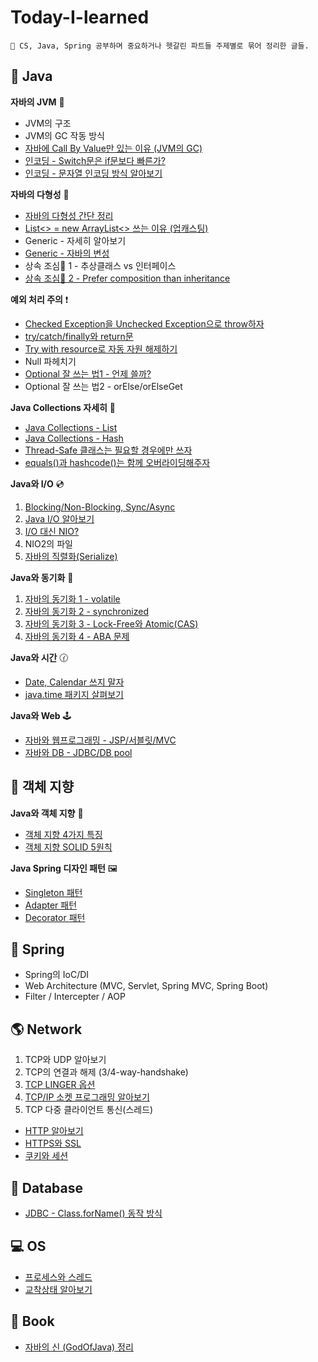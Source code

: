 # Today-I-learned

```
🌟 CS, Java, Spring 공부하며 중요하거나 헷갈린 파트들 주제별로 묶어 정리한 글들.
```

## 🎪 Java

**자바의 JVM** 🚕

* JVM의 구조
* JVM의 GC 작동 방식
* [자바에 Call By Value만 있는 이유 (JVM의 GC)](today-i-learned/java/jvm/call\_by\_value.md)
* [인코딩 - Switch문은 if문보다 빠른가?](today-i-learned/java/jvm/switch\_encoding.md)
* [인코딩 - 문자열 인코딩 방식 알아보기](today-i-learned/java/jvm/encoding.md)

**자바의 다형성** 🍇

* [자바의 다형성 간단 정리](today-i-learned/java/undefined/undefined-1.md)
* [List<> = new ArrayList<> 쓰는 이유 (업캐스팅)](today-i-learned/java/undefined/upcasting.md)
* Generic - 자세히 알아보기
* [Generic - 자바의 변성](today-i-learned/java/undefined/undefined.md)
* 상속 조심🙅‍ 1 - 추상클래스 vs 인터페이스
* [상속 조심🙅‍ 2 - Prefer composition than inheritance](today-i-learned/java/undefined/prefer\_composition\_than\_inheritance.md)

**예외 처리 주의** ❗

* [Checked Exception을 Unchecked Exception으로 throw하자](today-i-learned/java/undefined-1/wrapping\_checked\_exception\_into\_unchecked\_exception.md)
* [try/catch/finally와 return문](today-i-learned/java/undefined-1/try-catch-finally-\_return.md)
* [Try with resource로 자동 자원 해제하기](today-i-learned/java/undefined-1/try\_with\_resource.md)
* Null 파헤치기
* [Optional 잘 쓰는 법1 - 언제 쓸까?](today-i-learned/java/undefined-1/optional.md)
* Optional 잘 쓰는 법2 - orElse/orElseGet

**Java Collections 자세히** 🔎

* [Java Collections - List](today-i-learned/java/java-collections/collections\_list.md)
* [Java Collections - Hash](today-i-learned/java/java-collections/collections\_hash.md)
* [Thread-Safe 클래스는 필요할 경우에만 쓰자](today-i-learned/java/java-collections/collections\_warning.md)
* [equals()과 hashcode()는 함께 오버라이딩해주자](today-i-learned/java/java-collections/equals.md)

**Java와 I/O** 💿

1. [Blocking/Non-Blocking, Sync/Async](today-i-learned/java/io/blocking\_synchronous.md)
2. [Java I/O 알아보기](today-i-learned/java/io/java\_io.md)
3. [I/O 대신 NIO?](today-i-learned/java/io/nio.md)
4. NIO2의 파일
5. [자바의 직렬화(Serialize)](today-i-learned/java/io/undefined.md)

**Java와 동기화** 💭

1. [자바의 동기화 1 - volatile](today-i-learned/java/java-1/volatile.md)
2. [자바의 동기화 2 - synchronized](today-i-learned/java/java-1/synchronized.md)
3. [자바의 동기화 3 - Lock-Free와 Atomic(CAS)](today-i-learned/java/java-1/atomic.md)
4. [자바의 동기화 4 - ABA 문제](today-i-learned/java/java-1/aba.md)

**Java와 시간** 🕜

* [Date, Calendar 쓰지 말자](today-i-learned/java/java/date\_calendar\_.md)
* [java.time 패키지 살펴보기](today-i-learned/java/java/java.time.md)

**Java와 Web** 🕹

* [자바와 웹프로그래밍 - JSP/서블릿/MVC](today-i-learned/java/java-web/web.md)
* [자바와 DB - JDBC/DB pool](today-i-learned/java/java-web/db.md)

## 🔮 객체 지향

**Java와 객체 지향** 🎲

* [객체 지향 4가지 특징](today-i-learned/oop/oop.md)
* [객체 지향 SOLID 5원칙](today-i-learned/oop/solid.md)

**Java Spring 디자인 패턴** 🖼

* [Singleton 패턴](today-i-learned/oop/singleton.md)
* [Adapter 패턴](today-i-learned/oop/adpater.md)
* [Decorator 패턴](today-i-learned/oop/decorator.md)

## 🌺 Spring

* Spring의 IoC/DI
* Web Architecture (MVC, Servlet, Spring MVC, Spring Boot)
* Filter / Intercepter / AOP

## 🌎 Network

1. TCP와 UDP 알아보기
2. TCP의 연결과 해제 (3/4-way-handshake)
3. [TCP LINGER 옵션](today-i-learned/network/linger.md)
4. [TCP/IP 소켓 프로그래밍 알아보기](today-i-learned/network/socket\_programming.md)
5. TCP 다중 클라이언트 통신(스레드)

* [HTTP 알아보기](today-i-learned/network/http.md)
* [HTTPS와 SSL](today-i-learned/network/ssl.md)
* [쿠키와 세션](today-i-learned/network/cookie\_session.md)

## 💌 Database

* [JDBC - Class.forName() 동작 방식](today-i-learned/database/classforname.md)

## 💻 OS

* [프로세스와 스레드](today-i-learned/os/proc\_thread.md)
* [교착상태 알아보기](today-i-learned/os/\_.md)

## 📕 Book

* [자바의 신 (GodOfJava) 정리](book/godofjava-12/undefined.md)
